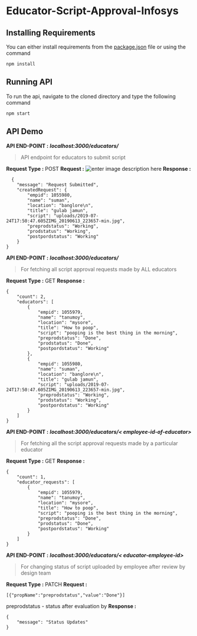 # Educator-Script-Approval-Infosys
## Installing Requirements
You can either install requirements from the [package.json](https://github.com/tmoynandy/educator-script-approval-infy/blob/master/package.json) file or using the command

    npm install
    
## Running API
To run the api, navigate to the cloned directory and type the following command

    npm start

## API Demo
   
   **API END-POINT :** ***localhost:3000/educators/***
   

> API endpoint for educators to submit script

   **Request Type :** POST
   **Request  :**
   ![enter image description here](https://lh3.googleusercontent.com/MVhXieIK8JRKD7g-am80kK4WDAjEr6BGfMqzzwGGQro7G2jyx-4F0IaxgN1H1_orfHk_32Tt9I0)
   **Response :**
 

      {
        "message": "Request Submitted",
        "createdRequest": {
            "empid": 1055980,
            "name": "suman",
            "location": "banglore\n",
            "title": "gulab jamun",
            "script": "uploads/2019-07-24T17:50:47.605ZIMG_20190613_223657-min.jpg",
            "preprodstatus": "Working",
            "prodstatus": "Working",
            "postpordstatus": "Working"
        }
    }
    
   **API END-POINT :** ***localhost:3000/educators/***
   

> For fetching all script approval requests made by ALL educators

**Request Type :** GET
**Response  :**

    {
        "count": 2,
        "educators": [
            {
                "empid": 1055979,
                "name": "tanumoy",
                "location": "mysore",
                "title": "How to poop",
                "script": "pooping is the best thing in the morning",
                "preprodstatus": "Done",
                "prodstatus": "Done",
                "postpordstatus": "Working"
            },
            {
                "empid": 1055980,
                "name": "suman",
                "location": "banglore\n",
                "title": "gulab jamun",
                "script": "uploads/2019-07-24T17:50:47.605ZIMG_20190613_223657-min.jpg",
                "preprodstatus": "Working",
                "prodstatus": "Working",
                "postpordstatus": "Working"
            }
        ]
    }
   **API END-POINT :** ***localhost:3000/educators/< employee-id-of-educator>***
   

> For fetching all the script approval requests made by a particular educator

**Request Type :** GET
**Response  :**

    {
        "count": 1,
        "educator_requests": [
            {
                "empid": 1055979,
                "name": "tanumoy",
                "location": "mysore",
                "title": "How to poop",
                "script": "pooping is the best thing in the morning",
                "preprodstatus": "Done",
                "prodstatus": "Done",
                "postpordstatus": "Working"
            }
        ]
    }

**API END-POINT :** ***localhost:3000/educators/< educator-employee-id>***

> For changing status of script uploaded by employee after review by
> design team

   **Request Type :**  PATCH
   **Request  :**

    [{"propName":"preprodstatus","value":"Done"}]
preprodstatus - status after evaluation by 
**Response :**

    {
        "message": "Status Updates"
    }


   